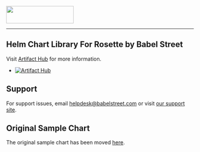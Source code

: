 <a href="https://www.babelstreet.com/rosette"><img src="https://charts.babelstreet.com/icon.png" width="181" height="47" /></a>

---

## Helm Chart Library For Rosette by Babel Street
Visit [Artifact Hub](https://artifacthub.io/packages/search?org=rosette-babel-street) for more information.

- [![Artifact Hub](https://img.shields.io/endpoint?url=https://artifacthub.io/badge/repository/rosette-server)](https://artifacthub.io/packages/search?repo=rosette-server)

## Support
For support issues, email [helpdesk@babelstreet.com](mailto:helpdesk@babelstreet.com) or visit [our support site](https://babelstreet.my.site.com/support/s/).

## Original Sample Chart
The original sample chart has been moved [here](deprecated-sample).
